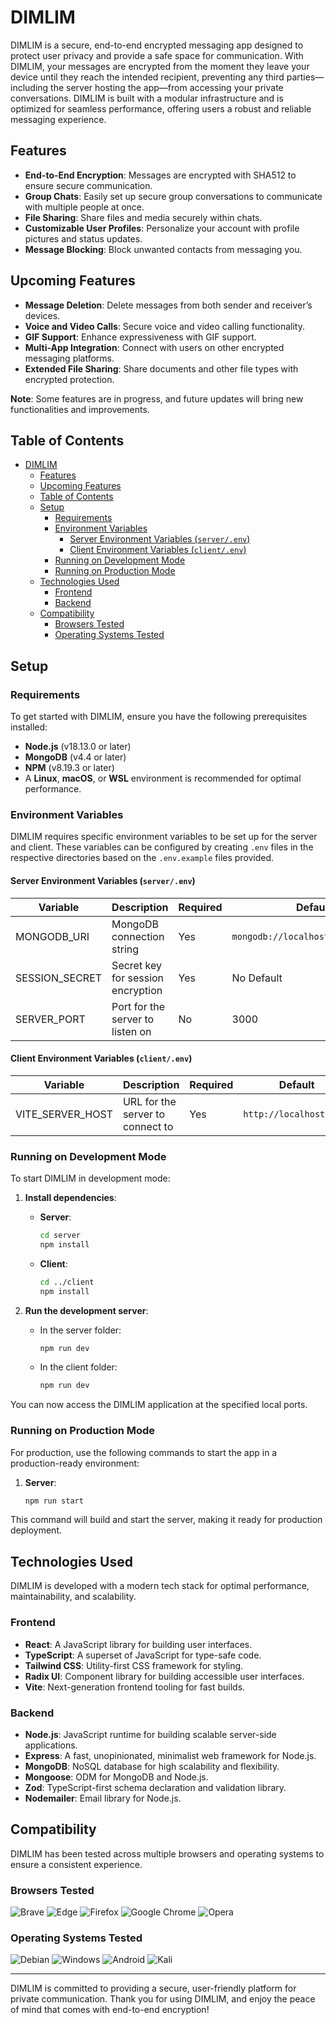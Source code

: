 # DIMLIM

DIMLIM is a secure, end-to-end encrypted messaging app designed to protect user privacy and provide a safe space for communication. With DIMLIM, your messages are encrypted from the moment they leave your device until they reach the intended recipient, preventing any third parties—including the server hosting the app—from accessing your private conversations. DIMLIM is built with a modular infrastructure and is optimized for seamless performance, offering users a robust and reliable messaging experience.

## Features

- **End-to-End Encryption**: Messages are encrypted with SHA512 to ensure secure communication.
- **Group Chats**: Easily set up secure group conversations to communicate with multiple people at once.
- **File Sharing**: Share files and media securely within chats.
- **Customizable User Profiles**: Personalize your account with profile pictures and status updates.
- **Message Blocking**: Block unwanted contacts from messaging you.

## Upcoming Features

- **Message Deletion**: Delete messages from both sender and receiver’s devices.
- **Voice and Video Calls**: Secure voice and video calling functionality.
- **GIF Support**: Enhance expressiveness with GIF support.
- **Multi-App Integration**: Connect with users on other encrypted messaging platforms.
- **Extended File Sharing**: Share documents and other file types with encrypted protection.

**Note**: Some features are in progress, and future updates will bring new functionalities and improvements.

## Table of Contents
- [DIMLIM](#dimlim)
  - [Features](#features)
  - [Upcoming Features](#upcoming-features)
  - [Table of Contents](#table-of-contents)
  - [Setup](#setup)
    - [Requirements](#requirements)
    - [Environment Variables](#environment-variables)
      - [Server Environment Variables (`server/.env`)](#server-environment-variables-serverenv)
      - [Client Environment Variables (`client/.env`)](#client-environment-variables-clientenv)
    - [Running on Development Mode](#running-on-development-mode)
    - [Running on Production Mode](#running-on-production-mode)
  - [Technologies Used](#technologies-used)
    - [Frontend](#frontend)
    - [Backend](#backend)
  - [Compatibility](#compatibility)
    - [Browsers Tested](#browsers-tested)
    - [Operating Systems Tested](#operating-systems-tested)

## Setup

### Requirements

To get started with DIMLIM, ensure you have the following prerequisites installed:

- **Node.js** (v18.13.0 or later)
- **MongoDB** (v4.4 or later)
- **NPM** (v8.19.3 or later)
- A **Linux**, **macOS**, or **WSL** environment is recommended for optimal performance.

### Environment Variables

DIMLIM requires specific environment variables to be set up for the server and client. These variables can be configured by creating `.env` files in the respective directories based on the `.env.example` files provided.

#### Server Environment Variables (`server/.env`)

| Variable        | Description                                       | Required | Default                    |
|-----------------|---------------------------------------------------|----------|----------------------------|
| MONGODB_URI     | MongoDB connection string                         | Yes      | `mongodb://localhost:27017/dimlim` |
| SESSION_SECRET  | Secret key for session encryption                 | Yes      | No Default                 |
| SERVER_PORT     | Port for the server to listen on                  | No       | 3000                       |

#### Client Environment Variables (`client/.env`)

| Variable         | Description                                       | Required | Default                    |
|------------------|---------------------------------------------------|----------|----------------------------|
| VITE_SERVER_HOST | URL for the server to connect to                  | Yes      | `http://localhost:3000`    |

### Running on Development Mode

To start DIMLIM in development mode:

1. **Install dependencies**:
   - **Server**:
     ```bash
     cd server
     npm install
     ```

   - **Client**:
     ```bash
     cd ../client
     npm install
     ```

2. **Run the development server**:
   - In the server folder:
     ```bash
     npm run dev
     ```
   - In the client folder:
     ```bash
     npm run dev
     ```

You can now access the DIMLIM application at the specified local ports.

### Running on Production Mode

For production, use the following commands to start the app in a production-ready environment:

1. **Server**:
   ```bash
   npm run start
   ```

This command will build and start the server, making it ready for production deployment.

## Technologies Used

DIMLIM is developed with a modern tech stack for optimal performance, maintainability, and scalability.

### Frontend

- **React**: A JavaScript library for building user interfaces.
- **TypeScript**: A superset of JavaScript for type-safe code.
- **Tailwind CSS**: Utility-first CSS framework for styling.
- **Radix UI**: Component library for building accessible user interfaces.
- **Vite**: Next-generation frontend tooling for fast builds.

### Backend

- **Node.js**: JavaScript runtime for building scalable server-side applications.
- **Express**: A fast, unopinionated, minimalist web framework for Node.js.
- **MongoDB**: NoSQL database for high scalability and flexibility.
- **Mongoose**: ODM for MongoDB and Node.js.
- **Zod**: TypeScript-first schema declaration and validation library.
- **Nodemailer**: Email library for Node.js.

## Compatibility

DIMLIM has been tested across multiple browsers and operating systems to ensure a consistent experience.

### Browsers Tested

![Brave](https://img.shields.io/badge/Brave-FB542B?style=for-the-badge&logo=Brave&logoColor=white)
![Edge](https://img.shields.io/badge/Edge-0078D7?style=for-the-badge&logo=Microsoft-edge&logoColor=white)
![Firefox](https://img.shields.io/badge/Firefox-FF7139?style=for-the-badge&logo=Firefox-Browser&logoColor=white)
![Google Chrome](https://img.shields.io/badge/Google%20Chrome-4285F4?style=for-the-badge&logo=GoogleChrome&logoColor=white)
![Opera](https://img.shields.io/badge/Opera-FF1B2D?style=for-the-badge&logo=Opera&logoColor=white)

### Operating Systems Tested

![Debian](https://img.shields.io/badge/Debian-D70A53?style=for-the-badge&logo=debian&logoColor=white)
![Windows](https://img.shields.io/badge/Windows-0078D6?style=for-the-badge&logo=windows&logoColor=white)
![Android](https://img.shields.io/badge/Android-3DDC84?style=for-the-badge&logo=android&logoColor=white)
![Kali](https://img.shields.io/badge/Kali-268BEE?style=for-the-badge&logo=kalilinux&logoColor=white)

---

DIMLIM is committed to providing a secure, user-friendly platform for private communication. Thank you for using DIMLIM, and enjoy the peace of mind that comes with end-to-end encryption!
